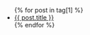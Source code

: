<ul>
  {% for post in tag[1] %}
    <li><a href="{{ post.url }}">{{ post.title }}</a></li>
  {% endfor %}
</ul>
